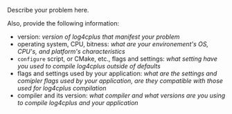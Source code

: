 Describe your problem here.

Also, provide the following information:

 - version: *version of log4cplus that manifest your problem*
 - operating system, CPU, bitness: *what are your environement's OS, CPU's, and platform's characteristics*
 - `configure` script, or CMake, etc., flags and settings: *what setting have you used to compile log4cplus outside of defaults*
 - flags and settings used by your application: *what are the settings and comipler flags used by your application, are they compatible with those used for log4cplus compilation*
 - compiler and its version: *what compiler and what versions are you using to compile log4cplus and your application*
